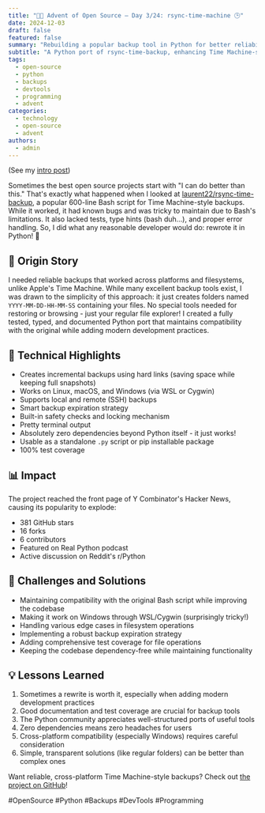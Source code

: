 ```yaml
---
title: "🎄🎁 Advent of Open Source – Day 3/24: rsync-time-machine 🕒"
date: 2024-12-03
draft: false
featured: false
summary: "Rebuilding a popular backup tool in Python for better reliability and cross-platform compatibility."
subtitle: "A Python port of rsync-time-backup, enhancing Time Machine-style backups."
tags:
  - open-source
  - python
  - backups
  - devtools
  - programming
  - advent
categories:
  - technology
  - open-source
  - advent
authors:
  - admin
---
```


(See my [intro post](../))

Sometimes the best open source projects start with "I can do better than this." That's exactly what happened when I looked at [laurent22/rsync-time-backup](https://github.com/laurent22/rsync-time-backup), a popular 600-line Bash script for Time Machine-style backups. While it worked, it had known bugs and was tricky to maintain due to Bash's limitations. It also lacked tests, type hints (bash duh...), and proper error handling. So, I did what any reasonable developer would do: rewrote it in Python! 🐍

## 📖 Origin Story

I needed reliable backups that worked across platforms and filesystems, unlike Apple's Time Machine. While many excellent backup tools exist, I was drawn to the simplicity of this approach: it just creates folders named `YYYY-MM-DD-HH-MM-SS` containing your files. No special tools needed for restoring or browsing - just your regular file explorer! I created a fully tested, typed, and documented Python port that maintains compatibility with the original while adding modern development practices.

## 🔧 Technical Highlights

- Creates incremental backups using hard links (saving space while keeping full snapshots)
- Works on Linux, macOS, and Windows (via WSL or Cygwin)
- Supports local and remote (SSH) backups
- Smart backup expiration strategy
- Built-in safety checks and locking mechanism
- Pretty terminal output
- Absolutely zero dependencies beyond Python itself - it just works!
- Usable as a standalone `.py` script or pip installable package
- 100% test coverage

## 📊 Impact

The project reached the front page of Y Combinator's Hacker News, causing its popularity to explode:

- 381 GitHub stars
- 16 forks
- 6 contributors
- Featured on Real Python podcast
- Active discussion on Reddit's r/Python

## 🎯 Challenges and Solutions

- Maintaining compatibility with the original Bash script while improving the codebase
- Making it work on Windows through WSL/Cygwin (surprisingly tricky!)
- Handling various edge cases in filesystem operations
- Implementing a robust backup expiration strategy
- Adding comprehensive test coverage for file operations
- Keeping the codebase dependency-free while maintaining functionality

## 💡 Lessons Learned

1. Sometimes a rewrite is worth it, especially when adding modern development practices
2. Good documentation and test coverage are crucial for backup tools
3. The Python community appreciates well-structured ports of useful tools
4. Zero dependencies means zero headaches for users
5. Cross-platform compatibility (especially Windows) requires careful consideration
6. Simple, transparent solutions (like regular folders) can be better than complex ones

Want reliable, cross-platform Time Machine-style backups? Check out [the project on GitHub](https://github.com/basnijholt/rsync-time-machine.py)!

#OpenSource #Python #Backups #DevTools #Programming

